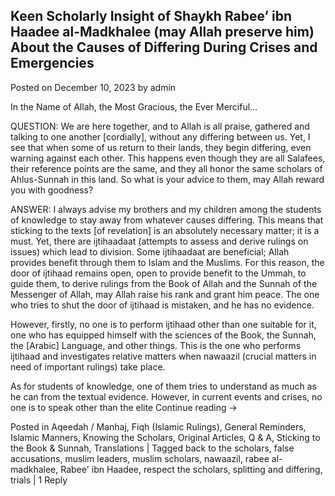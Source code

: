 ## Keen Scholarly Insight of Shaykh Rabee’ ibn Haadee al-Madkhalee (may Allah preserve him) About the Causes of Differing During Crises and Emergencies

Posted on December 10, 2023 by admin

In the Name of Allah, the Most Gracious, the Ever Merciful…

QUESTION: We are here together, and to Allah is all praise, gathered and talking to one another [cordially], without any differing between us. Yet, I see that when some of us return to their lands, they begin differing, even warning against each other. This happens even though they are all Salafees, their reference points are the same, and they all honor the same scholars of Ahlus-Sunnah in this land. So what is your advice to them, may Allah reward you with goodness?

ANSWER: I always advise my brothers and my children among the students of knowledge to stay away from whatever causes differing. This means that sticking to the texts [of revelation] is an absolutely necessary matter; it is a must. Yet, there are ijtihaadaat (attempts to assess and derive rulings on issues) which lead to division. Some ijtihaadaat are beneficial; Allah provides benefit through them to Islam and the Muslims. For this reason, the door of ijtihaad remains open, open to provide benefit to the Ummah, to guide them, to derive rulings from the Book of Allah and the Sunnah of the Messenger of Allah, may Allah raise his rank and grant him peace. The one who tries to shut the door of ijtihaad is mistaken, and he has no evidence.

However, firstly, no one is to perform ijtihaad other than one suitable for it, one who has equipped himself with the sciences of the Book, the Sunnah, the [Arabic] Language, and other things. This is the one who performs ijtihaad and investigates relative matters when nawaazil (crucial matters in need of important rulings) take place.

As for students of knowledge, one of them tries to understand as much as he can from the textual evidence. However, in current events and crises, no one is to speak other than the elite Continue reading →

Posted in Aqeedah / Manhaj, Fiqh (Islamic Rulings), General Reminders, Islamic Manners, Knowing the Scholars, Original Articles, Q & A, Sticking to the Book & Sunnah, Translations | Tagged back to the scholars, false accusations, muslim leaders, muslim scholars, nawaazil, rabee al-madkhalee, Rabee' ibn Haadee, respect the scholars, splitting and differing, trials | 1 Reply
